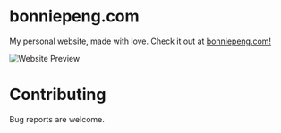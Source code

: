 # bonniepeng.com

My personal website, made with love.
Check it out at [bonniepeng.com!](https://bonniepeng.com/)

![Website Preview](https://github.com/bonniepeng2002/bonniepeng2002.github.io/blob/master/pictures/preview2.PNG)

# Contributing
Bug reports are welcome.
